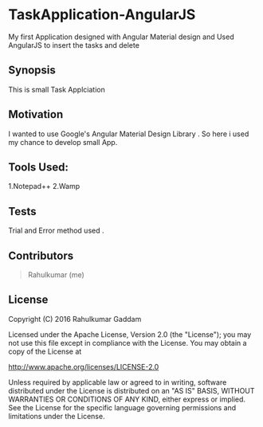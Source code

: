 # TaskApplication-AngularJS
My first Application designed with Angular Material design and Used AngularJS to insert the tasks and delete


## Synopsis

This is small Task Applciation 


## Motivation

I wanted to use Google's Angular Material Design Library . So here i used my chance to develop small App.




## Tools Used:
1.Notepad++
2.Wamp




## Tests

Trial and Error method used .

## Contributors

>Rahulkumar (me)

## License

Copyright (C) 2016 Rahulkumar Gaddam

Licensed under the Apache License, Version 2.0 (the "License");
you may not use this file except in compliance with the License.
You may obtain a copy of the License at

http://www.apache.org/licenses/LICENSE-2.0

Unless required by applicable law or agreed to in writing, software
distributed under the License is distributed on an "AS IS" BASIS,
WITHOUT WARRANTIES OR CONDITIONS OF ANY KIND, either express or implied.
See the License for the specific language governing permissions and
limitations under the License.
